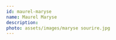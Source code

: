 ```yaml
---
id: maurel-maryse
name: Maurel Maryse
description: 
photo: assets/images/maryse sourire.jpg
---
```

    
